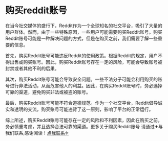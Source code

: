 # 购买reddit账号

在当今社交媒体的盛行下，Reddit作为一个全球知名的社交平台，吸引了大量的用户群体。然而，由于一些特殊原因，一些用户可能需要购买Reddit账号。购买Reddit账号可能是一种解决问题的方式，但是在购买之前，我们需要了解一些重要的信息。

首先，购买Reddit账号可能违反Reddit的使用政策。根据Reddit的规定，用户不得出售或购买账号。因此，购买Reddit账号存在一定的风险，可能会导致账号被封禁或者其他不利的后果。

其次，购买Reddit账号可能会导致安全问题。一些不法分子可能会利用购买的账号进行非法活动，从而危害他人的利益。因此，在购买Reddit账号时，务必选择可靠的渠道，避免购买非法或被盗的账号。

最后，购买Reddit账号可能不符合道德规范。作为一个社交平台，Reddit倡导诚实和透明的交流，购买账号可能违背了这一原则，影响了平台的正常运行。

综上所述，购买Reddit账号可能存在一定的风险和不利因素，因此在购买之前，务必慎重考虑，并且选择合法可靠的渠道。更多关于购买Reddit账号 请通过✈与我们联系,感谢阅读！[点我联系✈](https://mail.G208.com)
